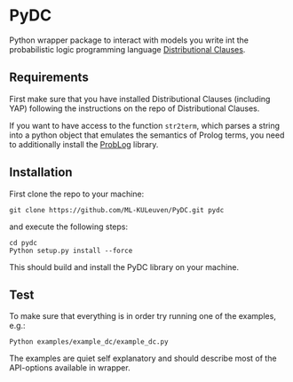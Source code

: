 # PyDC #

Python wrapper package to interact with models you write int the probabilistic logic programming language [Distributional Clauses](https://bitbucket.org/problog/dc_problog/src/master/).

## Requirements ##

First make sure that you have installed Distributional Clauses (including YAP) following the instructions on the repo of Distributional Clauses.

If you want to have access to the function `str2term`, which parses a string into a python object that emulates the semantics of Prolog terms, you need to additionally install the [ProbLog](https://bitbucket.org/problog/problog/src/master/) library.

## Installation ##

First clone the repo to your machine:
```
git clone https://github.com/ML-KULeuven/PyDC.git pydc
```
and execute the following steps:
```
cd pydc
Python setup.py install --force
```
This should build and install the PyDC library on your machine.

## Test ##

To make sure that everything is in order try running one of the examples, e.g.:
```
Python examples/example_dc/example_dc.py
```
The examples are quiet self explanatory and should describe most of the API-options available in wrapper.
